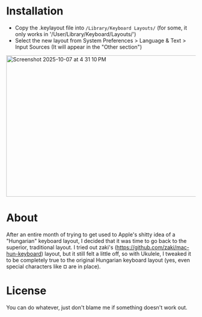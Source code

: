 # Installation

- Copy the .keylayout file into `/Library/Keyboard Layouts/` (for some, it only works in '/User/Library/Keyboard/Layouts/') 
- Select the new layout from System Preferences > Language & Text > Input Sources (It will appear in the "Other section")
<img width="548" height="376" alt="Screenshot 2025-10-07 at 4 31 10 PM" src="https://github.com/user-attachments/assets/3e421036-4391-46cd-8fb1-446272d2cf7d" />



# About

After an entire month of trying to get used to Apple's shitty idea of a "Hungarian" keyboard layout,
I decided that it was time to go back to the superior, traditional layout. 
I tried out zaki's (https://github.com/zaki/mac-hun-keyboard) layout, but it still felt a little off, 
so with Ukulele, I tweaked it to be completely true to the original Hungarian keyboard layout 
(yes, even special characters like ¤ are in place).

# License

You can do whatever, just don't blame me if something doesn't work out.  
